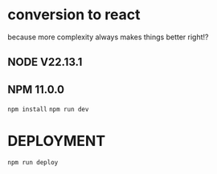 # conversion to react

because more complexity always makes things better right!?

## NODE V22.13.1

## NPM 11.0.0

`npm install`
`npm run dev`

# DEPLOYMENT

`npm run deploy`
